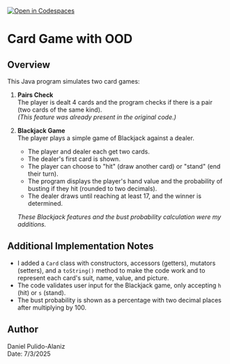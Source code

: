 [![Open in Codespaces](https://classroom.github.com/assets/launch-codespace-2972f46106e565e64193e422d61a12cf1da4916b45550586e14ef0a7c637dd04.svg)](https://classroom.github.com/open-in-codespaces?assignment_repo_id=19891521)

# Card Game with OOD

## Overview

This Java program simulates two card games:

1. **Pairs Check**  
   The player is dealt 4 cards and the program checks if there is a pair (two cards of the same kind).  
   *(This feature was already present in the original code.)*

2. **Blackjack Game**  
   The player plays a simple game of Blackjack against a dealer.  
   - The player and dealer each get two cards.
   - The dealer's first card is shown.
   - The player can choose to "hit" (draw another card) or "stand" (end their turn).
   - The program displays the player's hand value and the probability of busting if they hit (rounded to two decimals).
   - The dealer draws until reaching at least 17, and the winner is determined.

   *These Blackjack features and the bust probability calculation were my additions.*

## Additional Implementation Notes

- I added a `Card` class with constructors, accessors (getters), mutators (setters), and a `toString()` method to make the code work and to represent each card's suit, name, value, and picture.
- The code validates user input for the Blackjack game, only accepting `h` (hit) or `s` (stand).
- The bust probability is shown as a percentage with two decimal places after multiplying by 100.

## Author

Daniel Pulido-Alaniz  
Date: 7/3/2025